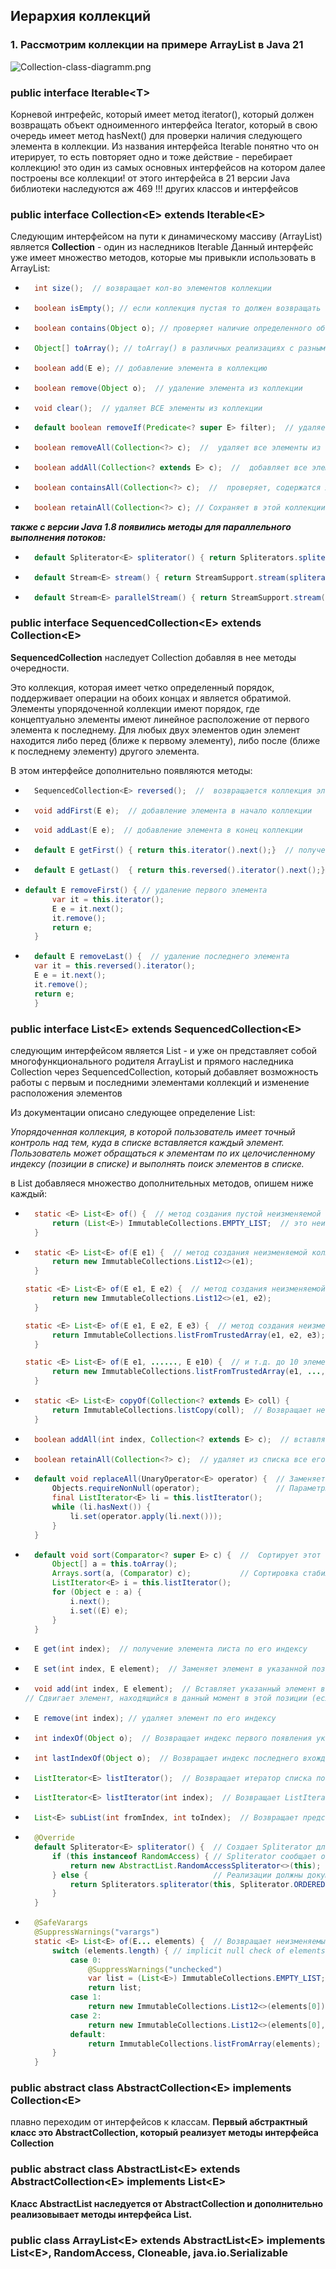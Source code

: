 
## Иерархия коллекций

### 1. Рассмотрим коллекции на примере ArrayList в Java 21

![Collection-class-diagramm.png](../../images/Collection-class-diagramm.png)

### public interface Iterable\<T>
Корневой интрефейс, который
имеет метод iterator(), который должен возвращать объект одноименного интерфейса Iterator<E>, который в свою очередь 
имеет метод hasNext() для проверки наличия следующего элемента в коллекции.
Из названия интерфейса Iterable понятно что он итерирует, то есть повторяет одно и тоже действие - перебирает коллекцию!
это один из самых основных интерфейсов на котором далее построены все коллекции!
от этого интерфейса в 21 версии Java библиотеки наследуются аж 469 !!! других классов и интерфейсов 

### public interface Collection\<E> extends Iterable\<E> 
Следующим интерфейсом на пути к динамическому массиву (ArrayList) является **Collection** - один из наследников Iterable
Данный интерфейс уже имеет множество методов, которые мы привыкли использовать в ArrayList:
+ ```java
    int size();  // возвращает кол-во элементов коллекции
    ```
+ ```java
    boolean isEmpty(); // если коллекция пустая то должен возвращать true
    ```  
+ ```java
    boolean contains(Object o); // проверяет наличие определенного объекта в коллекции
  ``` 
+ ```java
    Object[] toArray(); // toArray() в различных реализациях с разными сигнатурами метода, может возвращать массив Object, либо массив элементов либого другого типа через дженерики
  ``` 
+ ```java
    boolean add(E e); // добавление элемента в коллекцию
  ``` 
+ ```java
    boolean remove(Object o);  // удаление элемента из коллекции
  ``` 
+ ```java
    void clear();  // удаляет ВСЕ элементы из коллекции
  ``` 
+ ```java
    default boolean removeIf(Predicate<? super E> filter);  // удаляет елементы по определенному условию - фильтру. Возможно использовать с функциональным подходом предиката
  ``` 
+ ```java
    boolean removeAll(Collection<?> c);  //  удаляет все элементы из текущей коллекции, которые передаются в параметре метода
  ``` 
+ ```java
    boolean addAll(Collection<? extends E> c);  //  добавляет все элементы из текущей коллекции, которые передаются в параметре метода
  ``` 
+ ```java
    boolean containsAll(Collection<?> c);  //  проверяет, содержатся ли все элементы в коллекции, которые передаются в параметре другой коллекции
  ``` 
+ ```java
    boolean retainAll(Collection<?> c); // Сохраняет в этой коллекции только те элементы, которые содержатся в указанной коллекции. Другими словами, удаляет из этой коллекции все ее элементы, которые не содержатся в указанной коллекции.
   ```

**_также с версии Java 1.8 появились методы для параллельного выполнения потоков:_**
+ ```java
    default Spliterator<E> spliterator() { return Spliterators.spliterator(this, 0);}
  ```
+ ```java
    default Stream<E> stream() { return StreamSupport.stream(spliterator(), false);}
  ```
+ ```java
    default Stream<E> parallelStream() { return StreamSupport.stream(spliterator(), true);}
  ```

### public interface SequencedCollection\<E\> extends Collection\<E>
**SequencedCollection** наследует Collection добавляя в нее методы очередности. 

Это коллекция, которая имеет четко определенный порядок, поддерживает операции на обоих концах и является обратимой.
Элементы упорядоченной коллекции имеют порядок, где концептуально элементы имеют линейное расположение 
от первого элемента к последнему. 
Для любых двух элементов один элемент находится либо перед (ближе к первому элементу), 
либо после (ближе к последнему элементу) другого элемента.

В этом интерфейсе дополнительно появляются методы:
+ ```java
    SequencedCollection<E> reversed();  //  возвращается коллекция элементы которой перевернуты в обратном порядке
  ``` 
+ ```java
    void addFirst(E e);  // добавление элемента в начало коллекции
  ```
+ ```java
    void addLast(E e);  // добавление элемента в конец коллекции
  ```
+ ```java
    default E getFirst() { return this.iterator().next();}  // получение первого элемента коллекции
  ``` 
+ ```java
    default E getLast()  { return this.reversed().iterator().next();}  // // получение последнего элемента коллекции
  ``` 
+ ```java
  default E removeFirst() { // удаление первого элемента
        var it = this.iterator();
        E e = it.next();
        it.remove();
        return e;
    }
  ```

+ ```java
    default E removeLast() {  // удаление последнего элемента
    var it = this.reversed().iterator();
    E e = it.next();
    it.remove();
    return e;
    }
    ```


### public interface List\<E> extends SequencedCollection\<E>

следующим интерфейсом является List - и уже он представляет собой многофункционального родителя ArrayList и прямого наследника 
Collection через SequencedCollection, который добавляет возможность работы с первым и последними элементами коллекций и изменение расположения элементов

Из документации описано следующее определение List:

_Упорядоченная коллекция, в которой пользователь имеет точный контроль над тем, куда в списке вставляется каждый элемент.
Пользователь может обращаться к элементам по их целочисленному индексу (позиции в списке) и выполнять поиск элементов в списке._

в List добавляеся множество дополнительных методов, опишем ниже каждый:
+ ```java
    static <E> List<E> of() {  // метод создания пустой неизменяемой коллекции
        return (List<E>) ImmutableCollections.EMPTY_LIST;  // это неизменяемые коллекции, которые не поддаются редактированию с применением операций вставки, удаления или очистки
    }
    ```
+ ```java
    static <E> List<E> of(E e1) {  // метод создания неизменяемой коллекции c одним элементом
        return new ImmutableCollections.List12<>(e1);
    }
  
  static <E> List<E> of(E e1, E e2) {  // метод создания неизменяемой коллекции c двумя элементами
        return new ImmutableCollections.List12<>(e1, e2);
    }
  
  static <E> List<E> of(E e1, E e2, E e3) {  // метод создания неизменяемой коллекции c тремя элементами
        return ImmutableCollections.listFromTrustedArray(e1, e2, e3);
    }
  
  static <E> List<E> of(E e1, ......, E e10) {  // и т.д. до 10 элементов
        return new ImmutableCollections.listFromTrustedArray(e1, ..., e10);
    }
  ```
+ ```java
    static <E> List<E> copyOf(Collection<? extends E> coll) {
        return ImmutableCollections.listCopy(coll);  // Возвращает неизменяемый список, содержащий элементы данной коллекции в порядке их повторения.
    }
    ```
+ ```java
    boolean addAll(int index, Collection<? extends E> c);  // вставляет все элементы из указанной коллекции в этот список в указанном месте
    ```
+ ```java
    boolean retainAll(Collection<?> c);  // удаляет из списка все его элементы, которые не содержатся в коллекции передаваемой в параметре метода
    ```
+ ```java
    default void replaceAll(UnaryOperator<E> operator) {  // Заменяет каждый элемент этого списка результатом применения оператора к этому элементу.
        Objects.requireNonNull(operator);                 // Параметры: operator – оператор, применяемый к каждому элементу
        final ListIterator<E> li = this.listIterator();
        while (li.hasNext()) {
            li.set(operator.apply(li.next()));
        }
    }
    ```
+ ```java
    default void sort(Comparator<? super E> c) {  //  Сортирует этот список в соответствии с порядком, заданным указанным компаратором
        Object[] a = this.toArray();        
        Arrays.sort(a, (Comparator) c);           // Сортировка стабильна: этот метод не должен изменять порядок одинаковых элементов.
        ListIterator<E> i = this.listIterator();
        for (Object e : a) {
            i.next();
            i.set((E) e);
        }
    }
    ```
+ ```java
    E get(int index);  // получение элемента листа по его индексу
    ```
+ ```java
    E set(int index, E element);  // Заменяет элемент в указанной позиции этого списка на новый элемент 
    ```
+ ```java
    void add(int index, E element);  // Вставляет указанный элемент в указанную позицию в этом списке (необязательная операция).
  // Сдвигает элемент, находящийся в данный момент в этой позиции (если таковой имеется), и все последующие элементы вправо (добавляет единицу к их индексам).
    ```
+ ```java
    E remove(int index); // удаляет элемент по его индексу
    ```
+ ```java
    int indexOf(Object o);  // Возвращает индекс первого появления указанного элемента в этом списке или -1, если этот список не содержит элемента.
    ```
+ ```java
    int lastIndexOf(Object o);  // Возвращает индекс последнего вхождения указанного элемента в этот список, или -1
    ```
+ ```java
    ListIterator<E> listIterator();  // Возвращает итератор списка по элементам этого списка (в правильной последовательности).
    ```
+ ```java
    ListIterator<E> listIterator(int index);  // Возвращает ListIterator для элементов в этом списке, начиная с указанной позиции в списке. 
    ```
+ ```java
    List<E> subList(int fromIndex, int toIndex);  // Возвращает представление части этого списка между указанными fromIndex, включительно, и toIndex, исключая. (Если fromIndex и toIndex равны, возвращаемый список пуст.)
    ```
+ ```java
    @Override
    default Spliterator<E> spliterator() {  // Создает Spliterator для элементов в этом списке.
        if (this instanceof RandomAccess) { // Spliterator сообщает о Spliterator.SIZED и Spliterator.ORDERED
            return new AbstractList.RandomAccessSpliterator<>(this);
        } else {                            // Реализации должны документировать представление дополнительных значений характеристик.
            return Spliterators.spliterator(this, Spliterator.ORDERED);
        }
    }
    ```
+ ```java
    @SafeVarargs
    @SuppressWarnings("varargs")
    static <E> List<E> of(E... elements) {  // Возвращает неизменяемый список, содержащий произвольное количество элементов.
        switch (elements.length) { // implicit null check of elements
            case 0:
                @SuppressWarnings("unchecked")
                var list = (List<E>) ImmutableCollections.EMPTY_LIST;
                return list;
            case 1:
                return new ImmutableCollections.List12<>(elements[0]);
            case 2:
                return new ImmutableCollections.List12<>(elements[0], elements[1]);
            default:
                return ImmutableCollections.listFromArray(elements);
        }
    }
    ```


### public abstract class AbstractCollection\<E> implements Collection\<E>

плавно переходим от интерфейсов к классам. 
**Первый абстрактный класс это  AbstractCollection, который реализует методы интерфейса Collection**

### public abstract class AbstractList\<E> extends AbstractCollection\<E> implements List\<E>

**Класс AbstractList наследуется от AbstractCollection и дополнительно реализовывает методы интерфейса List.**


### public class ArrayList\<E> extends AbstractList\<E> implements List\<E>, RandomAccess, Cloneable, java.io.Serializable

